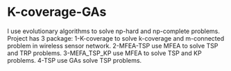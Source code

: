 # K-coverage-GAs
I use evolutionary algorithms to solve np-hard and np-complete problems.
Project has 3 package:
  1-K-coverage to solve k-coverage and m-connected problem in wireless sensor network.
  2-MFEA-TSP use MFEA to solve TSP and TRP problems.
  3-MEFA_TSP_KP use MFEA to solve TSP  and KP problems.
  4-TSP use GAs solve TSP problems.
